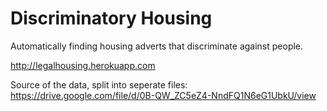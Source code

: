# Discriminatory Housing
Automatically finding housing adverts that discriminate against people.

http://legalhousing.herokuapp.com

Source of the data, split into seperate files:  
https://drive.google.com/file/d/0B-QW_ZC5eZ4-NndFQ1N6eG1UbkU/view
